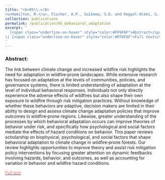 ```yaml
---
title: "<b>05\\.</b> 
<u>Hamilton, M.</u>, Fischer, A.P., Guikema, S.D. and Keppel‐Aleks, G. (2018). **Behavioral adaptation to climate change in wildfire‐prone forests.** Wiley Interdisciplinary Reviews: Climate Change 9(6):e553."
collection: publications
permalink: /publication/05_behavioral_adaptation
excerpt: '
  [<span class="underline-on-hover" style="color:#FF6F6F">Abstract</span>](../publication/05_behavioral_adaptation)
\| [<span class="underline-on-hover" style="color:#FF6F6F">Full text</span>](https://onlinelibrary.wiley.com/doi/abs/10.1002/wcc.553)
'
---
```


### Abstract:
The link between climate change and increased wildfire risk highlights the need for adaptation in wildfire‐prone landscapes. While extensive research has focused on adaptation at the levels of communities, policies, and governance systems, there is limited understanding of adaptation at the level of individual behavioral responses. Individuals not only directly experience the adverse effects of wildfires but also shape their own exposure to wildfire through risk mitigation practices. Without knowledge of whether these behaviors are adaptive, decision makers are limited in their ability to design and assess climate change adaptation policies that improve outcomes in wildfire‐prone regions. Likewise, greater understanding of the processes by which behavioral adaptation occurs can improve theories of behavior under risk, and specifically how psychological and social factors mediate the effects of hazard conditions on behavior. This paper reviews scholarship on biophysical, psychological, and social factors that shape behavioral adaptation to climate change in wildfire‐prone forests. Our review highlights opportunities to improve theory and assist risk mitigation policy interventions by focusing greater attention on dynamic feedbacks involving hazards, behavior, and outcomes, as well as accounting for variation in behavior and wildfire hazard conditions.

[<span class="underline-on-hover" style="color:#FF6F6F">Full text</span>](https://onlinelibrary.wiley.com/doi/abs/10.1002/wcc.553)

